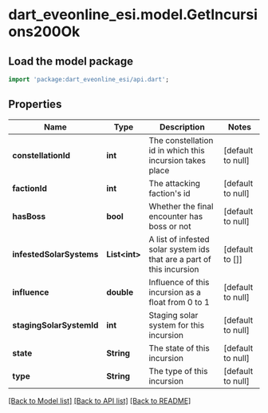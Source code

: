 # dart_eveonline_esi.model.GetIncursions200Ok

## Load the model package
```dart
import 'package:dart_eveonline_esi/api.dart';
```

## Properties
Name | Type | Description | Notes
------------ | ------------- | ------------- | -------------
**constellationId** | **int** | The constellation id in which this incursion takes place | [default to null]
**factionId** | **int** | The attacking faction&#39;s id | [default to null]
**hasBoss** | **bool** | Whether the final encounter has boss or not | [default to null]
**infestedSolarSystems** | **List&lt;int&gt;** | A list of infested solar system ids that are a part of this incursion | [default to []]
**influence** | **double** | Influence of this incursion as a float from 0 to 1 | [default to null]
**stagingSolarSystemId** | **int** | Staging solar system for this incursion | [default to null]
**state** | **String** | The state of this incursion | [default to null]
**type** | **String** | The type of this incursion | [default to null]

[[Back to Model list]](../README.md#documentation-for-models) [[Back to API list]](../README.md#documentation-for-api-endpoints) [[Back to README]](../README.md)


